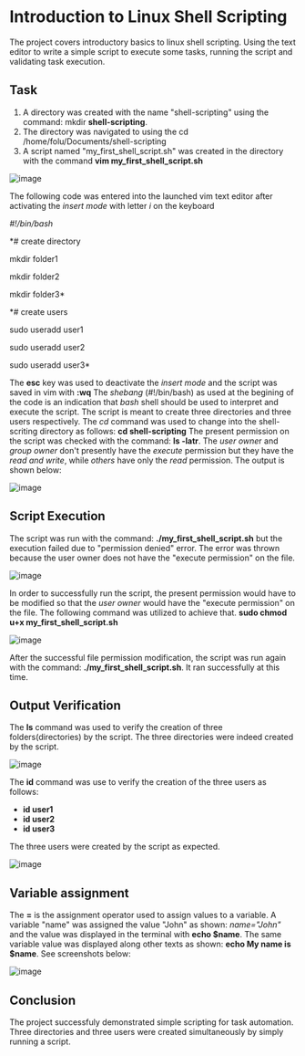# Introduction to Linux Shell Scripting

The project covers introductory basics to linux shell scripting. Using the text editor to write a simple script to execute some tasks, running the script and validating task execution.

## Task 
1. A directory was created with the name "shell-scripting" using the command: mkdir **shell-scripting**.
2. The directory was navigated to using the cd /home/folu/Documents/shell-scripting
3. A script named "my_first_shell_script.sh" was created in the directory with the command **vim my_first_shell_script.sh**

![image](https://github.com/user-attachments/assets/3d9b4579-899e-4045-9601-ac201a9d7953)

The following code was entered into the launched vim text editor after activating the *insert mode* with letter *i* on the keyboard 

*#!/bin/bash*

*# create directory

mkdir folder1

mkdir folder2

mkdir folder3*

*# create users

sudo useradd user1

sudo useradd user2

sudo useradd user3*

The **esc** key was used to deactivate the *insert mode* and the script was saved in vim with **:wq** 
The *shebang* (#!/bin/bash) as used at the begining of the code is an indication that *bash* shell should be used to interpret and execute the script.
The script is meant to create three directories and three users respectively.
The *cd* command was used to change into the shell-scriting directory as follows: **cd shell-scripting**
The present permission on the script was checked with the command: **ls -latr**. The *user owne*r and *group owner* don't presently have the *execute* permission but they have the *read and write*, while *others* have only the *read* permission. The output is shown below:

![image](https://github.com/user-attachments/assets/e2cc4d07-95de-4bcb-af64-c1ae9d99e006)

## Script Execution

The script was run with the command: **./my_first_shell_script.sh** but the execution failed due to "permission denied" error. The error was thrown because the user owner does not have the "execute permission" on the file.

![image](https://github.com/user-attachments/assets/b6ee8855-5915-4fca-90ee-5d247d3bb9f4)

In order to successfully run the script, the present permission would have to be modified so that the *user owner* would have the "execute permission" on the file. The following command was utilized to achieve that. **sudo chmod u+x my_first_shell_script.sh** 

![image](https://github.com/user-attachments/assets/3aa12f8e-1b6e-4638-9bda-2d440c982045)

After the successful file permission modification, the script was run again with the command: **./my_first_shell_script.sh**. It ran successfully at this time.

## Output Verification

The **ls** command was used to verify the creation of three folders(directories) by the script. The three directories were indeed created by the script.

![image](https://github.com/user-attachments/assets/e6080b40-ec4b-4780-a2cf-a125fe8b242f)

The **id** command was use to verify the creation of the three users as follows:

- **id user1**
- **id user2**
- **id user3**
  
The three users were created by the script as expected.

![image](https://github.com/user-attachments/assets/635e17b5-f640-41ae-b4f6-2f7a8dd6981a)

## Variable assignment

The **=** is the assignment operator used to assign values to a variable. A variable "name" was assigned the value "John" as shown:
*name="John"* and the value was displayed in the terminal with **echo $name**. The same variable value was displayed along other texts as shown: **echo My name is $name**. See screenshots below:

![image](https://github.com/user-attachments/assets/229a7781-2187-4128-80c4-2f24d17b2759)

## Conclusion

The project successfuly demonstrated simple scripting for task automation. Three directories and three users were created simultaneously by simply running a script. 














